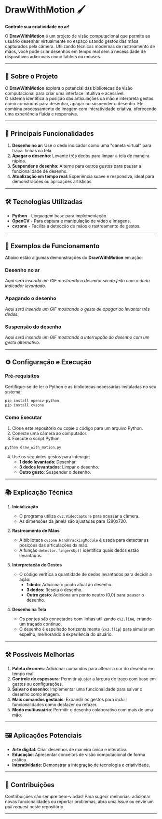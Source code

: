 
# DrawWithMotion 🖌️  
**Controle sua criatividade no ar!**  

O **DrawWithMotion** é um projeto de visão computacional que permite ao usuário desenhar virtualmente no espaço usando gestos das mãos capturados pela câmera. Utilizando técnicas modernas de rastreamento de mãos, você pode criar desenhos em tempo real sem a necessidade de dispositivos adicionais como tablets ou mouses.  

---

## 📖 Sobre o Projeto  
O **DrawWithMotion** explora o potencial das bibliotecas de visão computacional para criar uma interface intuitiva e acessível.  
O sistema identifica a posição das articulações da mão e interpreta gestos como comandos para desenhar, apagar ou suspender o desenho. Ele combina processamento de imagem com interatividade criativa, oferecendo uma experiência fluida e responsiva.  

---

## 🚀 Principais Funcionalidades  

1. **Desenho no ar**: Use o dedo indicador como uma "caneta virtual" para traçar linhas na tela.  
2. **Apagar o desenho**: Levante três dedos para limpar a tela de maneira rápida.  
3. **Suspender o desenho**: Alterne para outros gestos para pausar a funcionalidade de desenho.  
4. **Atualização em tempo real**: Experiência suave e responsiva, ideal para demonstrações ou aplicações artísticas.  

---

## 🛠️ Tecnologias Utilizadas  

- **Python** - Linguagem base para implementação.  
- **OpenCV** - Para captura e manipulação de vídeo e imagens.  
- **cvzone** - Facilita a detecção de mãos e rastreamento de gestos.  

---

## 🎥 Exemplos de Funcionamento  
Abaixo estão algumas demonstrações do **DrawWithMotion** em ação:  

### Desenho no ar  
*Aqui será inserido um GIF mostrando o desenho sendo feito com o dedo indicador levantado.*  

### Apagando o desenho  
*Aqui será inserido um GIF mostrando o gesto de apagar ao levantar três dedos.*  

### Suspensão do desenho  
*Aqui será inserido um GIF mostrando a interrupção do desenho com um gesto alternativo.*  

---

## ⚙️ Configuração e Execução  

### Pré-requisitos  
Certifique-se de ter o Python e as bibliotecas necessárias instaladas no seu sistema:  

```bash
pip install opencv-python
pip install cvzone
```

### Como Executar  

1. Clone este repositório ou copie o código para um arquivo Python.  
2. Conecte uma câmera ao computador.  
3. Execute o script Python:  

```bash
python draw_with_motion.py
```

4. Use os seguintes gestos para interagir:  
   - **1 dedo levantado**: Desenhar.  
   - **3 dedos levantados**: Limpar o desenho.  
   - **Outro gesto**: Suspender o desenho.  

---

## 📚 Explicação Técnica  

1. **Inicialização**  
   - O programa utiliza `cv2.VideoCapture` para acessar a câmera.  
   - As dimensões da janela são ajustadas para 1280x720.  

2. **Rastreamento de Mãos**  
   - A biblioteca `cvzone.HandTrackingModule` é usada para detectar as posições das articulações da mão.  
   - A função `detector.fingersUp()` identifica quais dedos estão levantados.  

3. **Interpretação de Gestos**  
   - O código verifica a quantidade de dedos levantados para decidir a ação:  
     - **1 dedo**: Adiciona o ponto atual ao desenho.  
     - **3 dedos**: Reseta o desenho.  
     - **Outro gesto**: Adiciona um ponto neutro (0,0) para pausar o desenho.  

4. **Desenho na Tela**  
   - Os pontos são conectados com linhas utilizando `cv2.line`, criando um traçado contínuo.  
   - O desenho é espelhado horizontalmente (`cv2.flip`) para simular um espelho, melhorando a experiência do usuário.  

---

## 🛠️ Possíveis Melhorias  

1. **Paleta de cores**: Adicionar comandos para alterar a cor do desenho em tempo real.  
2. **Controle de espessura**: Permitir ajustar a largura do traço com base em gestos ou configurações.  
3. **Salvar o desenho**: Implementar uma funcionalidade para salvar o desenho como imagem.  
4. **Mais comandos gestuais**: Expandir os gestos para incluir funcionalidades como desfazer ou refazer.  
5. **Modo multiusuário**: Permitir o desenho colaborativo com mais de uma mão.  

---

## 🖼️ Aplicações Potenciais  

- **Arte digital**: Criar desenhos de maneira única e interativa.  
- **Educação**: Apresentar conceitos de visão computacional de forma prática.  
- **Interatividade**: Demonstrar a integração de tecnologia e criatividade.  

---

## 🤝 Contribuições  

Contribuições são sempre bem-vindas! Para sugerir melhorias, adicionar novas funcionalidades ou reportar problemas, abra uma _issue_ ou envie um _pull request_ neste repositório.  

--- 
